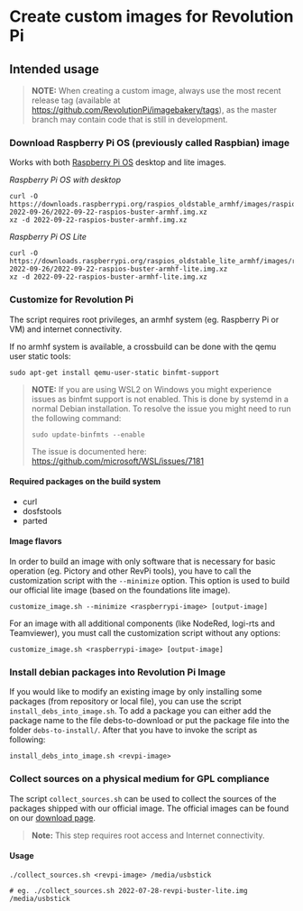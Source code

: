# Create custom images for Revolution Pi

## Intended usage

> **NOTE:** When creating a custom image, always use the most recent release tag (available at https://github.com/RevolutionPi/imagebakery/tags), as the master branch may contain code that is still in development.

### Download Raspberry Pi OS (previously called Raspbian) image

Works with both [Raspberry Pi OS](https://www.raspberrypi.org/software/operating-systems/#raspberry-pi-os-32-bit) desktop and lite images.

*Raspberry Pi OS with desktop*
```
curl -O https://downloads.raspberrypi.org/raspios_oldstable_armhf/images/raspios_oldstable_armhf-2022-09-26/2022-09-22-raspios-buster-armhf.img.xz
xz -d 2022-09-22-raspios-buster-armhf.img.xz
```

*Raspberry Pi OS Lite*
```
curl -O https://downloads.raspberrypi.org/raspios_oldstable_lite_armhf/images/raspios_oldstable_lite_armhf-2022-09-26/2022-09-22-raspios-buster-armhf-lite.img.xz
xz -d 2022-09-22-raspios-buster-armhf-lite.img.xz
```

### Customize for Revolution Pi

The script requires root privileges, an armhf system (eg. Raspberry Pi or VM) and internet connectivity.

If no armhf system is available, a crossbuild can be done with the qemu user static tools:

```
sudo apt-get install qemu-user-static binfmt-support
```

> **NOTE:** If you are using WSL2 on Windows you might experience issues as binfmt support is not enabled. This is done by systemd in a normal Debian installation. To resolve the issue you might need to run the following command:
> ```
> sudo update-binfmts --enable
> ```
> The issue is documented here: https://github.com/microsoft/WSL/issues/7181

#### Required packages on the build system

- curl
- dosfstools
- parted

#### Image flavors

In order to build an image with only software that is necessary for basic operation (eg. Pictory and other RevPi tools), you have to call the customization script with the `--minimize` option. This option is used to build our official lite image (based on the foundations lite image).

`customize_image.sh --minimize <raspberrypi-image> [output-image]`

For an image with all additional components (like NodeRed, logi-rts and Teamviewer), you must call the customization script without any options:

`customize_image.sh <raspberrypi-image> [output-image]`


### Install debian packages into Revolution Pi Image

If you would like to modify an existing image by only installing some packages (from repository or local file), you can use the script `install_debs_into_image.sh`. To add a package you can either add the package name to the file debs-to-download or put the package file into the folder `debs-to-install/`. After that you have to invoke the script as following:

`install_debs_into_image.sh <revpi-image>`

### Collect sources on a physical medium for GPL compliance

The script `collect_sources.sh` can be used to collect the sources of the packages shipped with our official image. The official images can be found on our [download page](https://revolutionpi.de/tutorials/downloads/#revpiimages). 

> **Note:** This step requires root access and Internet connectivity.

#### Usage

```
./collect_sources.sh <revpi-image> /media/usbstick

# eg. ./collect_sources.sh 2022-07-28-revpi-buster-lite.img /media/usbstick
```
